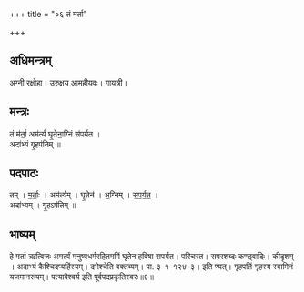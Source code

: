 +++
title = "०६ तं मर्ता"

+++
## अधिमन्त्रम्
अग्नी रक्षोहा। उरुक्षय आमहीयवः। गायत्री।

## मन्त्रः
तं म॑र्ता॒ अम॑र्त्यं घृ॒तेना॒ग्निं स॑पर्यत ।  
अदा॑भ्यं गृ॒हप॑तिम् ॥

## पदपाठः
तम् । म॒र्ताः॒ । अम॑र्त्यम् । घृ॒तेन॑ । अ॒ग्निम् । स॒प॒र्य॒त॒ ।  
अदा॑भ्यम् । गृ॒हऽप॑तिम् ॥

## भाष्यम्
हे मर्ता ऋत्विजः अमर्त्यं मनुष्यधर्मरहितमगिं घृतेन हविषा सपर्यत। परिचरत। सपरशब्दः कण्ड्वादिः। कीदृशम् । अदाभ्यं कैश्चिदप्यहिंस्यम्। दभेश्चेति वक्तव्यम्। पा. ३-१-१२४-३। इति ण्यत्। गृहपतिं गृहस्य स्वामिनं यजमानरूपम्। पत्यावैश्वर्य इति पूर्वपदप्रकृतिस्वरः॥६॥